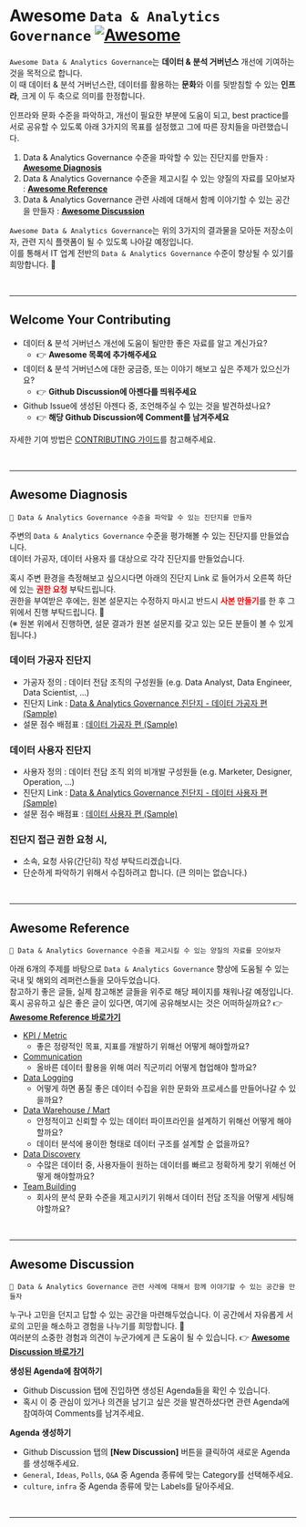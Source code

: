 # Awesome `Data & Analytics Governance` [![Awesome](https://awesome.re/badge.svg)](https://awesome.re)

`Awesome Data & Analytics Governance`는 **데이터 & 분석 거버넌스** 개선에 기여하는 것을 목적으로 합니다.   
이 때 데이터 & 분석 거버넌스란, 데이터를 활용하는 **문화**와 이를 뒷받침할 수 있는 **인프라**, 크게 이 두 축으로 의미를 한정합니다.  

인프라와 문화 수준을 파악하고, 개선이 필요한 부분에 도움이 되고, best practice를 서로 공유할 수 있도록 아래 3가지의 목표를 설정했고 그에 따른 장치들을 마련했습니다.
1. Data & Analytics Governance 수준을 파악할 수 있는 진단지를 만들자 : [**Awesome Diagnosis**](#awesome-diagnosis)
2. Data & Analytics Governance 수준을 제고시킬 수 있는 양질의 자료를 모아보자 : [**Awesome Reference**](#awesome-reference)
3. Data & Analytics Governance 관련 사례에 대해서 함께 이야기할 수 있는 공간을 만들자 : [**Awesome Discussion**](#awesome-discussion)

`Awesome Data & Analytics Governance`는 위의 3가지의 결과물을 모아둔 저장소이자, 관련 지식 플랫폼이 될 수 있도록 나아갈 예정입니다.  
이를 통해서 IT 업계 전반의 `Data & Analytics Governance` 수준이 향상될 수 있기를 희망합니다. 🙏

<br/>

---
## Welcome Your Contributing

* 데이터 & 분석 거버넌스 개선에 도움이 될만한 좋은 자료를 알고 계신가요? 
  * 👉 **Awesome 목록에 추가해주세요**
* 데이터 & 분석 거버넌스에 대한 궁금증, 또는 이야기 해보고 싶은 주제가 있으신가요? 
  * 👉 **Github Discussion에 아젠다를 띄워주세요**
* Github Issue에 생성된 아젠다 중, 조언해주실 수 있는 것을 발견하셨나요? 
  * 👉 **해당 Github Discussion에 Comment를 남겨주세요**

자세한 기여 방법은 [CONTRIBUTING 가이드](./CONTRIBUTING.md)를 참고해주세요.

<br/>

---
## Awesome Diagnosis
```
🔔 Data & Analytics Governance 수준을 파악할 수 있는 진단지를 만들자
```
주변의 `Data & Analytics Governance` 수준을 평가해볼 수 있는 진단지를 만들었습니다.   
데이터 가공자, 데이터 사용자 를 대상으로 각각 진단지를 만들었습니다.   

혹시 주변 환경을 측정해보고 싶으시다면 아래의 진단지 Link 로 들어가서 오른쪽 하단에 있는 <span style="color:red">**권한 요청**</span> 부탁드립니다.   
권한을 부여받은 후에는, 원본 설문지는 수정하지 마시고 반드시 <span style="color:red">**사본 만들기**</span>를 한 후 그 위에서 진행 부탁드립니다. 🙏   
(※ 원본 위에서 진행하면, 설문 결과가 원본 설문지를 갖고 있는 모든 분들이 볼 수 있게 됩니다.)

### 데이터 가공자 진단지
  * 가공자 정의 : 데이터 전담 조직의 구성원들 (e.g. Data Analyst, Data Engineer, Data Scientist, ...)
  * 진단지 Link : [Data & Analytics Governance 진단지 - 데이터 가공자 편 (Sample)](https://docs.google.com/forms/d/e/1FAIpQLSdCh4TMcS-RKJsR0g_3vtG6mCs5M295hZztQGXfvstknZyTgg/viewform?usp=sharing)
  * 설문 점수 배점표 : [데이터 가공자 편 (Sample)](https://docs.google.com/spreadsheets/d/16CxhoEn508SdVJc3ocCjphx8eSmO50AVxz4g_lcDOoI/edit?usp=sharing)

### 데이터 사용자 진단지
  * 사용자 정의 : 데이터 전담 조직 외의 비개발 구성원들 (e.g. Marketer, Designer, Operation, ...)
  * 진단지 Link : [Data & Analytics Governance 진단지 - 데이터 사용자 편 (Sample)](https://docs.google.com/forms/d/e/1FAIpQLSf1fzXXwUD-1Aj2YT4Sygxk4bc6OIdcs6fKF6za3zk-VNJBVw/viewform?usp=sharing)
  * 설문 점수 배점표 : [데이터 사용자 편 (Sample)](https://docs.google.com/spreadsheets/d/16CxhoEn508SdVJc3ocCjphx8eSmO50AVxz4g_lcDOoI/edit?usp=sharing)

### 진단지 접근 권한 요청 시,
  * 소속, 요청 사유(간단히) 작성 부탁드리겠습니다.
  * 단순하게 파악하기 위해서 수집하려고 합니다. (큰 의미는 없습니다.)

<br/>

---
## Awesome Reference
```
🔔 Data & Analytics Governance 수준을 제고시킬 수 있는 양질의 자료를 모아보자
```
아래 6개의 주제를 바탕으로 `Data & Analytics Governance` 향상에 도움될 수 있는 국내 및 해외의 레퍼런스들을 모아두었습니다.   
참고하기 좋은 글들, 실제 참고해본 글들을 위주로 해당 페이지를 채워나갈 예정입니다.  
혹시 공유하고 싶은 좋은 글이 있다면, 여기에 공유해보시는 것은 어떠하실까요? 👉 [**Awesome Reference 바로가기**](./CONTENTS.md)

* [KPI / Metric](CONTENTS.md/#kpi---metric)
  * 좋은 정량적인 목표, 지표를 개발하기 위해선 어떻게 해야할까요?
* [Communication](CONTENTS.md/#communication)
  * 올바른 데이터 활용을 위해 여러 직군끼리 어떻게 협업해야 할까요?
* [Data Logging](CONTENTS.md/#data-logging)
  * 어떻게 하면 품질 좋은 데이터 수집을 위한 문화와 프로세스를 만들어나갈 수 있을까요?
* [Data Warehouse / Mart](CONTENTS.md/#data-warehouse---mart)
  * 안정적이고 신뢰할 수 있는 데이터 파이프라인을 설계하기 위해선 어떻게 해야할까요?
  * 데이터 분석에 용이한 형태로 데이터 구조를 설계할 순 없을까요?
* [Data Discovery](CONTENTS.md/#data-discovery)
  * 수많은 데이터 중, 사용자들이 원하는 데이터를 빠르고 정확하게 찾기 위해선 어떻게 해야할까요?
* [Team Building](CONTENTS.md/#team-building)
  * 회사의 분석 문화 수준을 제고시키기 위해서 데이터 전담 조직을 어떻게 세팅해야할까요?

<br/>

---
## Awesome Discussion
```
🔔 Data & Analytics Governance 관련 사례에 대해서 함께 이야기할 수 있는 공간을 만들자
```
누구나 고민을 던지고 답할 수 있는 공간을 마련해두었습니다. 이 공간에서 자유롭게 서로의 고민을 해소하고 경험을 나누기를 희망합니다. 🙏   
여러분의 소중한 경험과 의견이 누군가에게 큰 도움이 될 수 있습니다. 👉 [**Awesome Discussion 바로가기**](https://github.com/playinpap/awesome-data-governance/discussions)

**생성된 Agenda에 참여하기**
  - Github Discussion 탭에 진입하면 생성된 Agenda들을 확인 수 있습니다.
  - 혹시 이 중 관심이 있거나 의견을 남기고 싶은 것을 발견하셨다면 관련 Agenda에 참여하여 Comments를 남겨주세요.  

**Agenda 생성하기**
  - Github Discussion 탭의 **[New Discussion]** 버튼을 클릭하여 새로운 Agenda를 생성해주세요.
  - `General`, `Ideas`, `Polls`, `Q&A` 중 Agenda 종류에 맞는 Category를 선택해주세요.
  - `culture`, `infra` 중 Agenda 종류에 맞는 Labels를 달아주세요.
  
<br/>

---
